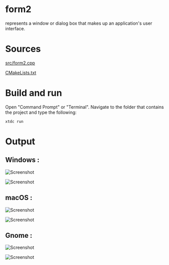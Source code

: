 # form2

represents a window or dialog box that makes up an application's user interface.

# Sources

[src/form2.cpp](src/form2.cpp)

[CMakeLists.txt](CMakeLists.txt)

# Build and run

Open "Command Prompt" or "Terminal". Navigate to the folder that contains the project and type the following:

```shell
xtdc run
```

# Output

## Windows :

![Screenshot](../../../../docs/pictures/examples/form2_w.png)

![Screenshot](../../../../docs/pictures/examples/form2_wd.png)

## macOS :

![Screenshot](../../../../docs/pictures/examples/form2_m.png)

![Screenshot](../../../../docs/pictures/examples/form2_md.png)

## Gnome :

![Screenshot](../../../../docs/pictures/examples/form2_g.png)

![Screenshot](../../../../docs/pictures/examples/form2_gd.png)
